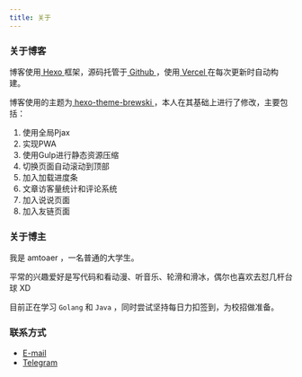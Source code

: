 ```yaml
---
title: 关于
---
```


### 关于博客

博客使用[ Hexo ](https://hexo.io/zh-cn/)框架，源码托管于[ Github ](https://github.com/amtoaer/blog.allwens.work)，使用[ Vercel ](https://vercel.com/)在每次更新时自动构建。

博客使用的主题为[ hexo-theme-brewski ](https://github.com/tiaanduplessis/hexo-theme-brewski)，本人在其基础上进行了修改，主要包括：

1. 使用全局Pjax
2. 实现PWA
3. 使用Gulp进行静态资源压缩
4. 切换页面自动滚动到顶部
5. 加入加载进度条
6. 文章访客量统计和评论系统
7. 加入说说页面
8. 加入友链页面

### 关于博主

我是 amtoaer ，一名普通的大学生。

平常的兴趣爱好是写代码和看动漫、听音乐、轮滑和滑冰，偶尔也喜欢去怼几杆台球 XD

目前正在学习 `Golang` 和 `Java` ，同时尝试坚持每日力扣签到，为校招做准备。

### 联系方式

+ [E-mail](mailto:amtoaer@gmail.com)
+ [Telegram](https://t.me/jeasonlau)